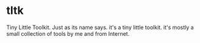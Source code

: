 # tltk

Tiny Little Toolkit. Just as its name says. it's a tiny little toolkit. it's mostly a small collection of tools by me and from Internet.

